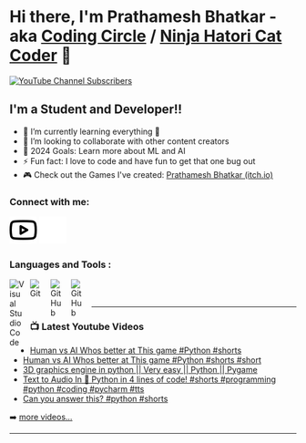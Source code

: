 # Hi there, I'm Prathamesh Bhatkar - aka [Coding Circle][youtube] / [Ninja Hatori Cat Coder][grepper] 👋 

[![YouTube Channel Subscribers](https://img.shields.io/youtube/channel/subscribers/UCHzOI93T5ZZ4TqYJqz6WmYQ?logo=youtube&logoColor=red&style=for-the-badge)][youtube]


## I'm a Student and Developer!!

- 🌱 I’m currently learning everything 🤣
- 👯 I’m looking to collaborate with other content creators
- 🥅 2024 Goals: Learn more about ML and AI
- ⚡ Fun fact: I love to code and have fun to get that one bug out
- 🎮 Check out the Games I've created: [Prathamesh Bhatkar (itch.io)](https://prathamesh-bhatkar.itch.io/)

### Connect with me:

[![website](img/youtube-light.svg)](https://www.youtube.com/channel/UCHzOI93T5ZZ4TqYJqz6WmYQ#gh-light-mode-only)
[![website](img/youtube-dark.svg)](https://www.youtube.com/channel/UCHzOI93T5ZZ4TqYJqz6WmYQ#gh-dark-mode-only)
&nbsp;&nbsp;

### Languages and Tools :

[<img align="left" alt="Visual Studio Code" width="26px" src="https://cdn.jsdelivr.net/gh/devicons/devicon/icons/vscode/vscode-original.svg" style="padding-right:10px;" />]()
[<img align="left" alt="Git" width="26px" src="https://cdn.jsdelivr.net/gh/devicons/devicon/icons/git/git-original.svg" style="padding-right:10px;" />]()
[<img align="left" alt="GitHub" width="26px" src="https://user-images.githubusercontent.com/3369400/139447912-e0f43f33-6d9f-45f8-be46-2df5bbc91289.png" style="padding-right:10px;" />](https://www.youtube.com/playlist?list=PLkwxH9e_vrAJ0WbEsFA9W3I1W-g_BTsbt#gh-dark-mode-only)
[<img align="left" alt="GitHub" width="26px" src="https://user-images.githubusercontent.com/3369400/139448065-39a229ba-4b06-434b-bc67-616e2ed80c8f.png" style="padding-right:10px;" />](https://www.youtube.com/playlist?list=PLkwxH9e_vrAJ0WbEsFA9W3I1W-g_BTsbt#gh-light-mode-only)

<br />
<br />

---

### 📺 Latest Youtube Videos

<!-- YOUTUBE:START -->
- [Human vs AI Whos better at This game #Python #shorts](https://www.youtube.com/shorts/KCYXm-L-j0Y)
- [Human vs AI Whos better at This game #Python #shorts #short](https://www.youtube.com/watch?v=mBXhwl8e4KA)
- [3D graphics engine in python || Very easy || Python || Pygame](https://www.youtube.com/watch?v=VnZKbhK9__I)
- [Text to Audio In 🐍 Python in 4 lines of code! #shorts #programming  #python #coding #pycharm #tts](https://www.youtube.com/shorts/VuLm1-crNbs)
- [Can you answer this? #python #shorts](https://www.youtube.com/shorts/8o-xjPJF3dw)
<!-- YOUTUBE:END -->

➡️ [more videos...](https://www.youtube.com/channel/UCHzOI93T5ZZ4TqYJqz6WmYQ)

---

[youtube]: https://www.youtube.com/channel/UCHzOI93T5ZZ4TqYJqz6WmYQ
[grepper]: https://www.codegrepper.com/profile/prathamesh-bhatkar
